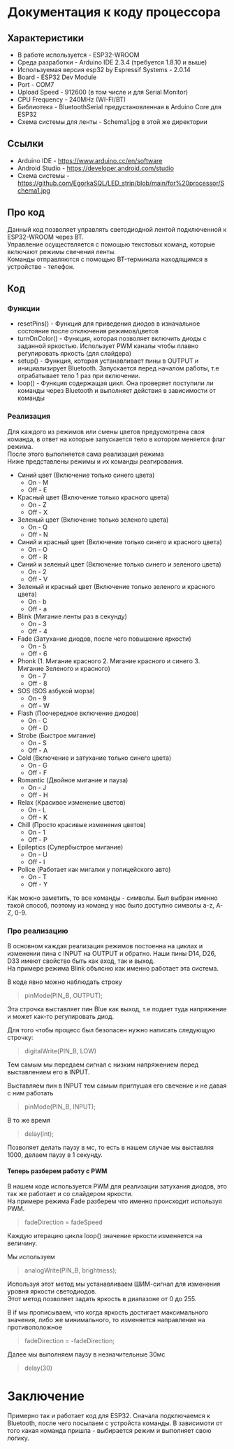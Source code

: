 # Документация к коду процессора

## Характеристики ##

+ В работе используется - ESP32-WROOM
+ Среда разработки - Arduino IDE 2.3.4 (требуется 1.8.10 и выше)
+ Используемая версия esp32 by Espressif Systems - 2.0.14
+ Board - ESP32 Dev Module
+ Port - COM7
+ Upload Speed - 912600 (в том числе и для Serial Monitor)
+ CPU Frequency - 240MHz (WI-FI/BT)
+ Библиотека - BluetoothSerial предустановленная в Arduino Core для ESP32
+ Схема системы для ленты - Schema1.jpg в этой же директории

## Ссылки ##

+ Arduino IDE - https://www.arduino.cc/en/software
+ Android Studio - https://developer.android.com/studio
+ Схема системы - https://github.com/EgorkaSQL/LED_strip/blob/main/for%20processor/Schema1.jpg

## Про код ##

Данный код позволяет управлять светодиодной лентой подключенной к ESP32-WROOM через BT. \
Управление осуществляется с помощью текстовых команд, которые включают режимы свечения ленты.\
Команды отправляются с помощью BT-терминала находящимся в устройстве - телефон.

## Код ##

### Функции ###

+ resetPins() - Функция для приведения диодов в изначальное состояние после отключения режимов/цветов
+ turnOnColor() - Функция, которая позволяет включить диоды с заданной яркостью. Использует PWM каналы чтобы плавно регулировать яркость (для слайдера)
+ setup() - Функция, которая устанавливает пины в OUTPUT и инициализирует Bluetooth. Запускается перед началом работы, т.е отрабатывает тело 1 раз при включении.
+ loop() - Функция содержащая цикл. Она проверяет поступили ли команды через Bluetooth и выполняет действия в зависимости от команды

### Реализация ###

Для каждого из режимов или смены цветов предусмотрена своя команда, в ответ на которые запускается тело в котором меняется флаг режима.\
После этого выполняется сама реализация режима\
Ниже представлены режимы и их команды реагирования.

+ Синий цвет (Включение только синего цвета)
  + On - M
  + Off - E
+ Красный цвет (Включение только красного цвета)
  + On - Z
  + Off - X
+ Зеленый цвет (Включение только зеленого цвета)
  + On - Q
  + Off - N
+ Синий и красный цвет (Включение только синего и красного цвета)
  + On - O
  + Off - R
+ Синий и зеленый цвет (Включение только синего и зеленого цвета)
  + On - 2
  + Off - V
+ Зеленый и красный цвет (Включение только зеленого и красного цвета)
  + On - b
  + Off - a
+ Blink (Мигание ленты раз в секунду)
  + On - 3
  + Off - 4
+ Fade (Затухание диодов, после чего повышение яркости)
  + On - 5
  + Off - 6
+ Phonk (1. Мигание красного 2. Мигание красного и синего 3. Мигание Зеленого и красного)
  + On - 7
  + Off - 8
+ SOS (SOS азбукой морза)
  + On - 9
  + Off - W
+ Flash (Поочередное включение диодов)
  + On - C
  + Off - D
+ Strobe (Быстрое мигание)
  + On - S
  + Off - A
+ Cold (Включение и затухание только синего цвета)
  + On - G
  + Off - F
+ Romantic (Двойное мигание и пауза)
  + On - J
  + Off - H
+ Relax (Красивое изменение цветов)
  + On - L
  + Off - K
+ Chill (Просто красивые изменения цветов)
  + On - 1
  + Off - P
+ Epileptics (Супербыстрое мигание)
  + On - U
  + Off - I
+ Police (Работает как мигалки у полицейского авто)
  + On - T
  + Off - Y

Как можно заметить, то все команды - символы. Был выбран именно такой способ, поэтому из команд у нас было доступно символы a-z, A-Z, 0-9.

### Про реализацию ###

В основном каждая реализация режимов постоенна на циклах и изменении пина с INPUT на OUTPUT и обратно. Наши пины D14, D26, D33 имеют свойство быть как вход, так и выход.\
На примере режима Blink объясню как именно работает эта система.

В коде явно можно наблюдать строку
> pinMode(PIN_B, OUTPUT);

Эта строчка выставляет пин Blue как выход, т.е подает туда напряжение и может как-то регулировать диод.

Для того чтобы процесс был безопасен нужно написать следующую строчку:
> digitalWrite(PIN_B, LOW)

Тем самым мы передаем сигнал с низким напряжением перед выставлением его в INPUT.

Выставляем пин в INPUT тем самым приглушая его свечение и не давая с ним работать
> pinMode(PIN_B, INPUT);

В то же время
> delay(int);

Позволяет делать паузу в мс, то есть в нашем случае мы выставляя 1000, делаем паузу в 1 секунду.

#### Теперь разберем работу с PWM ####

В нашем коде используется PWM для реализации затухания диодов, это так же работает и со слайдером яркости.\
На примере режима Fade разберем что именно происходит используя PWM.

> fadeDirection = fadeSpeed

Каждую итерацию цикла loop() значение яркости изменяется на величину.

Мы используем
> analogWrite(PIN_B, brightness);

Используя этот метод мы устанавливаем ШИМ-сигнал для изменения уровня яркости светодиодов.\
Этот метод позволяет задать яркость в диапазоне от 0 до 255.

В if мы прописываем, что когда яркость достигает максимального значения, либо же минимального, то изменяется направление на противоположное
> fadeDirection = -fadeDirection;

Далее мы выполняем паузу в незначительные 30мс
> delay(30)

# Заключение #

Примерно так и работает код для ESP32. Сначала подключаемся к Bluetooth, после чего посылаем с устройста команды. В зависимоти от того какая команда пришла - выбирается режим и выполняет свою логику.
